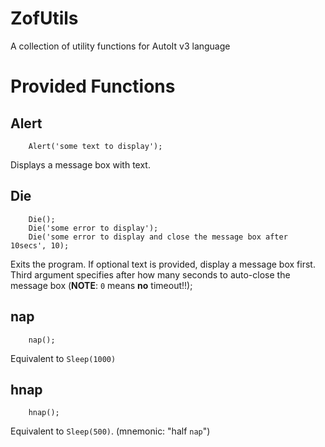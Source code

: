 # ZofUtils

A collection of utility functions for AutoIt v3 language


# Provided Functions

## Alert

```au3
    Alert('some text to display');
```

Displays a message box with text.

## Die

```au3
    Die();
    Die('some error to display');
    Die('some error to display and close the message box after 10secs', 10);
```

Exits the program. If optional text is provided, display a message box first.
Third argument specifies after how many seconds to auto-close the message
box (**NOTE**: `0` means **no** timeout!!);


## nap

```au3
    nap();
```

Equivalent to `Sleep(1000)`

## hnap

```au3
    hnap();
```

Equivalent to `Sleep(500)`. (mnemonic: "half `nap`")
